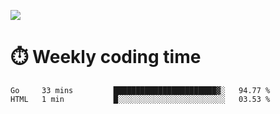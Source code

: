 
<p> <img src="https://github-readme-stats.vercel.app/api?username=cozgerest&show_icons=true&hide_border=false" /> </p>

# :stopwatch: Weekly coding time 
<!--START_SECTION:waka-->
```text
Go     33 mins         ███████████████████████▓░   94.77 % 
HTML   1 min           █░░░░░░░░░░░░░░░░░░░░░░░░   03.53 % 
```
<!--END_SECTION:waka-->

